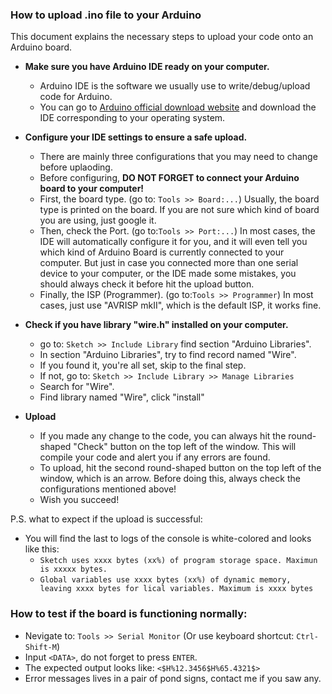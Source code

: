 ### How to upload .ino file to your Arduino
This document explains the necessary steps to upload your code onto an Arduino board.

* **Make sure you have Arduino IDE ready on your computer.**
  * Arduino IDE is the software we usually use to write/debug/upload code for Arduino.
  * You can go to [Arduino official download website](https://www.arduino.cc/en/Main/software) and download the IDE corresponding to your operating system.

* **Configure your IDE settings to ensure a safe upload.**
  * There are mainly three configurations that you may need to change before uplaoding.
  * Before configuring, **DO NOT FORGET to connect your Arduino board to your computer!**
  * First, the board type. (go to: `Tools >> Board:...`) Usually, the board type is printed on the board. If you are not sure which kind of board you are using, just google it.
  * Then, check the Port. (go to:`Tools >> Port:...`) In most cases, the IDE will automatically configure it for you, and it will even tell you which kind of Arduino Board is currently connected to your computer. But just in case you connected more than one serial device to your computer, or the IDE made some mistakes, you should always check it before hit the upload button.
  * Finally, the ISP (Programmer). (go to:`Tools >> Programmer`) In most cases, just use "AVRISP mkII", which is the default ISP, it works fine.

* **Check if you have library "wire.h" installed on your computer.**
  * go to: `Sketch >> Include Library` find section "Arduino Libraries".
  * In section "Arduino Libraries", try to find record named "Wire".
  * If you found it, you're all set, skip to the final step.
  * If not, go to: `Sketch >> Include Library >> Manage Libraries`
  * Search for "Wire".
  * Find library named "Wire", click "install"

* **Upload**
  * If you made any change to the code, you can always hit the round-shaped "Check" button on the top left of the window. This will compile your code and alert you if any errors are found.
  * To upload, hit the second round-shaped button on the top left of the window, which is an arrow. Before doing this, always check the configurations mentioned above!
  * Wish you succeed!

P.S. what to expect if the upload is successful:
* You will find the last to logs of the console is white-colored and looks like this:
  * `Sketch uses xxxx bytes (xx%) of program storage space. Maximun is xxxxx bytes.`
  * `Global variables use xxxx bytes (xx%) of dynamic memory, leaving xxxx bytes for lical variables. Maximum is xxxx bytes`

### How to test if the board is functioning normally:

* Nevigate to: `Tools >> Serial Monitor` (Or use keyboard shortcut: `Ctrl-Shift-M`)
* Input `<DATA>`, do not forget to press `ENTER`.
* The expected output looks like: `<$H%12.3456$H%65.4321$>`
* Error messages lives in a pair of pond signs, contact me if you saw any.